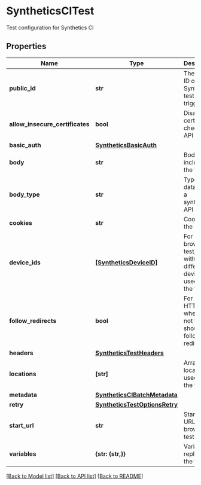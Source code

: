 # SyntheticsCITest

Test configuration for Synthetics CI

## Properties
Name | Type | Description | Notes
------------ | ------------- | ------------- | -------------
**public_id** | **str** | The public ID of the Synthetics test to trigger. | 
**allow_insecure_certificates** | **bool** | Disable certificate checks in API tests. | [optional] 
**basic_auth** | [**SyntheticsBasicAuth**](SyntheticsBasicAuth.md) |  | [optional] 
**body** | **str** | Body to include in the test. | [optional] 
**body_type** | **str** | Type of the data sent in a synthetics API test. | [optional] 
**cookies** | **str** | Cookies for the request. | [optional] 
**device_ids** | [**[SyntheticsDeviceID]**](SyntheticsDeviceID.md) | For browser test, array with the different device IDs used to run the test. | [optional] 
**follow_redirects** | **bool** | For API HTTP test, whether or not the test should follow redirects. | [optional] 
**headers** | [**SyntheticsTestHeaders**](SyntheticsTestHeaders.md) |  | [optional] 
**locations** | **[str]** | Array of locations used to run the test. | [optional] 
**metadata** | [**SyntheticsCIBatchMetadata**](SyntheticsCIBatchMetadata.md) |  | [optional] 
**retry** | [**SyntheticsTestOptionsRetry**](SyntheticsTestOptionsRetry.md) |  | [optional] 
**start_url** | **str** | Starting URL for the browser test. | [optional] 
**variables** | **{str: (str,)}** | Variables to replace in the test. | [optional] 

[[Back to Model list]](README.md#documentation-for-models) [[Back to API list]](README.md#documentation-for-api-endpoints) [[Back to README]](README.md)


